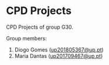 # CPD Projects

CPD Projects of group G30.

Group members:

1. Diogo Gomes (up201805367@up.pt)
2. Maria Dantas (up201709467@up.pt)
